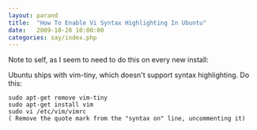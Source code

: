 ```yaml
---
layout: parand
title:  "How To Enable Vi Syntax Highlighting In Ubuntu"
date:   2009-10-28 10:00:00
categories: say/index.php
---
```

Note to self, as I seem to need to do this on every new install:

Ubuntu ships with vim-tiny, which doesn't support syntax highlighting. Do this:
    
    
    sudo apt-get remove vim-tiny
    sudo apt-get install vim
    sudo vi /etc/vim/vimrc
    ( Remove the quote mark from the "syntax on" line, uncommenting it)
    
